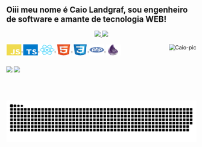 ## Oiii meu nome é Caio Landgraf, sou engenheiro de software e amante de tecnologia WEB!
<div align="center">
  <a href="https://github.com/caiolandgraf">
<img height="170em" style="border: none !important;" src="https://github-readme-stats.vercel.app/api?username=caiolandgraf&show_icons=true&theme=github_dark&include_all_commits=true&count_private=true" />
  <img height="170em" src="https://github-readme-stats.vercel.app/api/top-langs/?username=caiolandgraf&layout=compact&langs_count=7&theme=github_dark"/>
</div>
<div style="display: inline_block"><br>
  <img align="center" alt="Caio-Js" height="30" width="40" src="https://raw.githubusercontent.com/devicons/devicon/master/icons/javascript/javascript-plain.svg">
  <img align="center" alt="Caio-Ts" height="30" width="40" src="https://raw.githubusercontent.com/devicons/devicon/master/icons/typescript/typescript-plain.svg">
  <img align="center" alt="Caio-React" height="30" width="40" src="https://raw.githubusercontent.com/devicons/devicon/master/icons/react/react-original.svg">
  <img align="center" alt="Caio-HTML" height="30" width="40" src="https://raw.githubusercontent.com/devicons/devicon/master/icons/html5/html5-original.svg">
  <img align="center" alt="Caio-CSS" height="30" width="40" src="https://raw.githubusercontent.com/devicons/devicon/master/icons/css3/css3-original.svg">
  <img align="center" alt="Caio-PHP" height="30" width="40" src="https://raw.githubusercontent.com/devicons/devicon/master/icons/php/php-plain.svg">
  <img align="center" alt="Caio-Elixir" height="30" width="40" src="https://raw.githubusercontent.com/devicons/devicon/master/icons/elixir/elixir-original.svg">
  <img align="right" alt="Caio-pic" height="150" src="https://media.discordapp.net/attachments/870253415144505394/906234062337880105/rounded-in-photoretrica.png">
</div>
  
  ##
 
<div> 
  <a href="https://instagram.com/eu.caiolandgraf" target="_blank"><img src="https://img.shields.io/badge/-Instagram-%13E4405F?style=for-the-badge&logo=instagram&logoColor=white&color=4586ff" target="_blank"></a>
  <a href = "mailto:eu.caiolandgraf@gmail.com"><img src="https://img.shields.io/badge/-Gmail-%23333?style=for-the-badge&logo=gmail&logoColor=white" target="_blank"></a>
 
  ![Snake animation](https://github.com/caiolandgraf/caiolandgraf/blob/output/github-contribution-grid-snake.svg)
 
</div>
